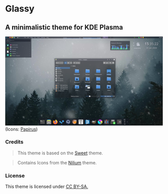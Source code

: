 # Glassy
## A minimalistic theme for KDE Plasma 

![Glassy preview](preview/preview.png)
  (Icons: [Papirus](https://github.com/PapirusDevelopmentTeam/papirus-icon-theme))

### Credits
> This theme is based on the [Sweet](https://store.kde.org/p/1294174) theme.

> Contains Icons from the [Nilium](https://www.pling.com/p/1226329/) theme.

### License
This theme is licensed under [CC BY-SA.](https://creativecommons.org/licenses/by-sa/4.0/)
